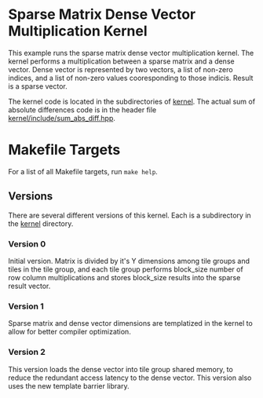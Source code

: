 # Sparse Matrix Dense Vector Multiplication Kernel

This example runs the sparse matrix dense vector multiplication kernel.
The kernel performs a multiplication between a sparse matrix and a 
dense vector. Dense vector is represented by two vectors, a list of 
non-zero indices, and a list of non-zero values cooresponding to 
those indicis. Result is a sparse vector.

The kernel code is located in the subdirectories of [kernel](kernel). The actual
sum of absolute differences code is in the header file
[kernel/include/sum_abs_diff.hpp](kernel/include/sum_abs_diff.hpp). 

# Makefile Targets

For a list of all Makefile targets, run `make help`.

## Versions

There are several different versions of this kernel. Each is a subdirectory in
the [kernel](kernel) directory.

### Version 0

Initial version. Matrix is divided by it's Y dimensions among tile groups and 
tiles in the tile group, and each tile group performs block_size number of 
row column multiplications and stores block_size results into the sparse result
vector.


### Version 1

Sparse matrix and dense vector dimensions are templatized in the kernel to allow
for better compiler optimization.


### Version 2

This version loads the dense vector into tile group shared memory, 
to reduce the redundant access latency to the dense vector. 
This version also uses the new template barrier library.

